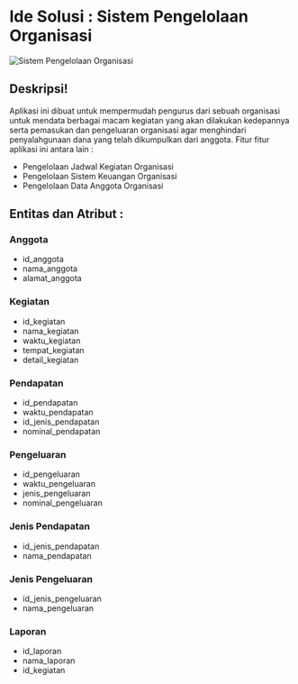 # Ide Solusi : Sistem Pengelolaan Organisasi
![Sistem Pengelolaan Organisasi](https://user-images.githubusercontent.com/49604034/158011424-6adf05fd-890c-4627-851e-021021491393.png)

## Deskripsi!
Aplikasi ini dibuat untuk mempermudah pengurus dari sebuah organisasi untuk mendata berbagai macam kegiatan yang akan dilakukan kedepannya serta pemasukan dan pengeluaran organisasi agar menghindari penyalahgunaan dana yang telah dikumpulkan dari anggota. Fitur fitur aplikasi ini antara lain :
- Pengelolaan Jadwal Kegiatan Organisasi
- Pengelolaan Sistem Keuangan Organisasi
- Pengelolaan Data Anggota Organisasi
## Entitas  dan Atribut :
### Anggota
- id_anggota
- nama_anggota
- alamat_anggota
### Kegiatan
- id_kegiatan
- nama_kegiatan
- waktu_kegiatan
- tempat_kegiatan
- detail_kegiatan
### Pendapatan
- id_pendapatan
- waktu_pendapatan
- id_jenis_pendapatan
- nominal_pendapatan
### Pengeluaran
- id_pengeluaran
- waktu_pengeluaran
- jenis_pengeluaran
- nominal_pengeluaran
### Jenis Pendapatan
- id_jenis_pendapatan
- nama_pendapatan
### Jenis Pengeluaran
- id_jenis_pengeluaran
- nama_pengeluaran
### Laporan
- id_laporan
- nama_laporan
- id_kegiatan
